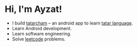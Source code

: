# Hi, I'm Ayzat!

* I build <a href="https://dov4k1n.github.io">tatarcham</a> – an android app to learn [tatar language](https://en.wikipedia.org/wiki/Tatar_language).
* Learn Android development.
* Learn software engineering.
* Solve [leetcode](https://leetcode.com/u/dov4k1n/) problems.
